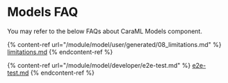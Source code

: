 # Models FAQ

You may refer to the below FAQs about CaraML Models component. 

{% content-ref url="/module/model/user/generated/08_limitations.md" %}
[limitations.md](/module/model/user/generated/08_limitations.md)
{% endcontent-ref %}

{% content-ref url="/module/model/developer/e2e-test.md" %}
[e2e-test.md](/module/model/developer/e2e-test.md)
{% endcontent-ref %}
